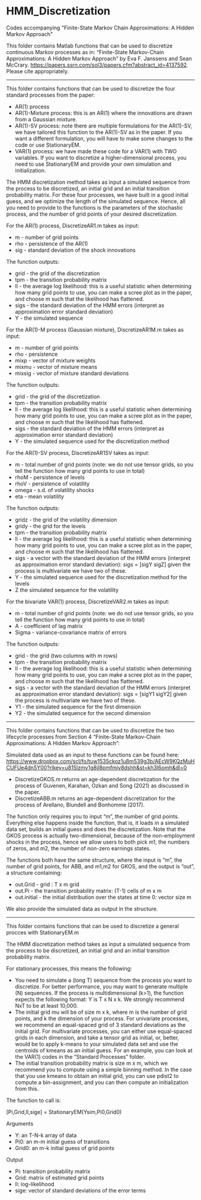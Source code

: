 # HMM_Discretization
Codes accompanying "Finite-State Markov Chain Approximations: A Hidden Markov Approach"

This folder contains Matlab functions that can be used to discretize continuous Markov processes as in:
“Finite-State Markov-Chain Approximations: A Hidden Markov Approach” by Eva F. Janssens and Sean McCrary.
https://papers.ssrn.com/sol3/papers.cfm?abstract_id=4137592. Please cite appropriately. 

______________________________________________________________________________________________________________________

This folder contains functions that can be used to discretize the four standard processes from the paper:

* AR(1) process
* AR(1)-Mixture process: this is an AR(1) where the innovations are drawn from a Gaussian mixture.
* AR(1)-SV process: note there are multiple formulations for the AR(1)-SV, we have tailored this function to the AR(1)-SV as in the paper. If you want a different formulation, you will have to make some changes to the code or use StationaryEM.
* VAR(1) process: we have made these code for a VAR(1) with TWO variables. If you want to discretize a higher-dimensional process, you need to use StationaryEM and provide your own simulation and initialization.

The HMM discretization method takes as input a simulated sequence from the process to be discretized, an initial grid and an initial transition probability matrix. For these four processes, we have built in a good initial guess, and we optimize the length of the simulated sequence. Hence, all you need to provide to the functions is the parameters of the stochastic process, and the number of grid points of your desired discretization. 

For the AR(1) process, DiscretizeAR1.m takes as input:
* m   - number of grid points
* rho - persistence of the AR(1)
* sig - standard deviation of the shock innovations
  
The function outputs:
* grid - the grid of the discretization
* tpm - the transition probability matrix
* ll     - the average log likelihood: this is a useful statistic when determining how many grid points to use, you can make a scree plot as in the paper, and choose m such that the likelihood has flattened.
* sigs - the standard deviation of the HMM errors (interpret as approximation error standard deviation)
* Y     - the simulated sequence 

For the AR(1)-M process (Gaussian mixture), DiscretizeAR1M.m takes as input:
* m         - number of grid points 
* rho       - persistence 
* mixp     - vector of mixture weights 
* mixmu  - vector of mixture means 
* mixsig  - vector of mixture standard deviations 

 The function outputs: 
 * grid - the grid of the discretization
 * tpm - the transition probability matrix
 * ll     - the average log likelihood: this is a useful statistic when determining how many grid points to use, you can make a scree plot as in the paper, and choose m such that the likelihood has flattened.
 * sigs - the standard deviation of the HMM errors (interpret as approximation error standard deviation)
 * Y     - the simulated sequence used for the discretization method

For the AR(1)-SV process, DiscretizeAR1SV takes as input:
* m        - total number of grid points (note: we do not use tensor grids, so you tell the function how many grid points to use in total)
* rhoM  - persistence of levels 
* rhoV  - persistence of volatility
* omega - s.d. of volatility shocks
* eta   - mean volatility

The function outputs: 
* gridz - the grid of the volatility dimension
* gridy - the grid for the levels
* tpm - the transition probability matrix
* ll     - the average log likelihood: this is a useful statistic when determining how many grid points to use, you can make a scree plot as in the paper, and choose m such that the likelihood has flattened.
* sigs - a vector with the standard deviation of the HMM errors (interpret as approximation error standard deviation): sigs  = [sigY sigZ] given the process is multivariate we have two of these.
* Y     - the simulated sequence used for the discretization method for the levels
* Z      the simulated sequence for the volatility

For the bivariate VAR(1) process, DiscretizeVAR2.m takes as input:
* m        - total number of grid points (note: we do not use tensor grids, so you tell the function how many grid points to use in total)
* A         - coefficient of lag matrix 
* Sigma - variance-covariance matrix of errors   

The function outputs: 
* grid 	- the grid (two columns with m rows)
* tpm 	- the transition probability matrix
* ll     	- the average log likelihood: this is a useful statistic when determining how many grid points to use, you can make a scree plot as in the paper, and choose m such that the likelihood has flattened.
* sigs 	- a vector with the standard deviation of the HMM errors (interpret as approximation error standard deviation): sigs  = [sigY1 sigY2] given the process is multivariate we have two of these.
* Y1     - the simulated sequence for the first dimension
* Y2     - the simulated sequence for the second dimension

______________________________________________________________________________________________________________________

This folder contains functions that can be used to discretize the two lifecycle processes from Section 4 
“Finite-State Markov-Chain Approximations: A Hidden Markov Approach”: 

Simulated data used as an input to these functions can be found here: 
https://www.dropbox.com/scl/fo/tuw1535ckoz1u8m539g3b/AEcW9KQzMuHCUFUe4dn5Y00?rlkey=u815lzmy1g8jl8pmfmiy8dshh&st=kh3l6omh&dl=0

* DiscretizeGKOS.m returns an age-dependent discretization for the process of Guvenen, Karahan, Ozkan and Song (2021) as discussed in the paper.
* DiscretizeABB.m returns an age-dependent discretization for the process of Arellano, Blundell and Bonhomme (2017).

The function only requires you to input “m”, the number of grid points. Everything else happens inside the function, that is, it loads in a simulated data set, builds an initial guess and does the discretization. Note that the GKOS process is actually two-dimensional, because of the non-employment shocks in the process, hence we allow users to both pick m1, the numbers of zeros, and m2, the number of non-zero earnings states. 

The functions both have the same structure, where the input is “m”, the number of grid points, for ABB, and m1,m2 for GKOS, and the output is “out”, a structure containing:

* out.Grid   - grid : T x m grid
* out.Pi       - the transition probability matrix: (T-1) cells of m x m 
* out.initial  - the initial distribution over the states at time 0: vector size m

We also provide the simulated data as output in the structure. 


______________________________________________________________________________________________________________________

This folder contains functions that can be used to discretize a general procces with StationaryEM.m 

The HMM discretization method takes as input a simulated sequence from the process to be discretized, an initial grid and an initial transition probability matrix. 

For stationary processes, this means the following:
* You need to simulate a (long T) sequence from the process you want to discretize. For better performance, you may want to generate multiple (N) sequences. If the process is multidimensional (k>1), the function expects the following format: Y is T x N x k. We strongly recommend NxT to be at least 10,000. 
* The initial grid mu will be of size m x k, where m is the number of grid points, and k the dimension of your process. For univariate processes, we recommend an equal-spaced grid of 3 standard deviations as the initial grid. For multivariate processes, you can either use equal-spaced grids in each dimension, and take a tensor grid as initial, or, better, would be to apply k-means to your simulated data set and use the centroids of kmeans as an initial guess. For an example, you can look at the VAR(1) codes in the “Standard Processes” folder. 
* The initial transition probability matrix is size m x m, which we recommend you to compute using a simple binning method. In the case that you use kmeans to obtain an initial grid, you can use pdist2 to compute a bin-assignment, and you can then compute an initialization from this. 

The function to call is:

[Pi,Grid,ll,sige] = StationaryEM(Ysim,Pi0,Grid0)

Arguments
* Y:     an T-N-k array of data
* Pi0:   an m-m initial guess of transitions
* Grid0: an m-k initial guess of grid points

Output
* Pi:   transition probability matrix
* Grid: matrix of estimated grid points
* ll:   log-likelihood
* sige: vector of standard deviations of the error terms



